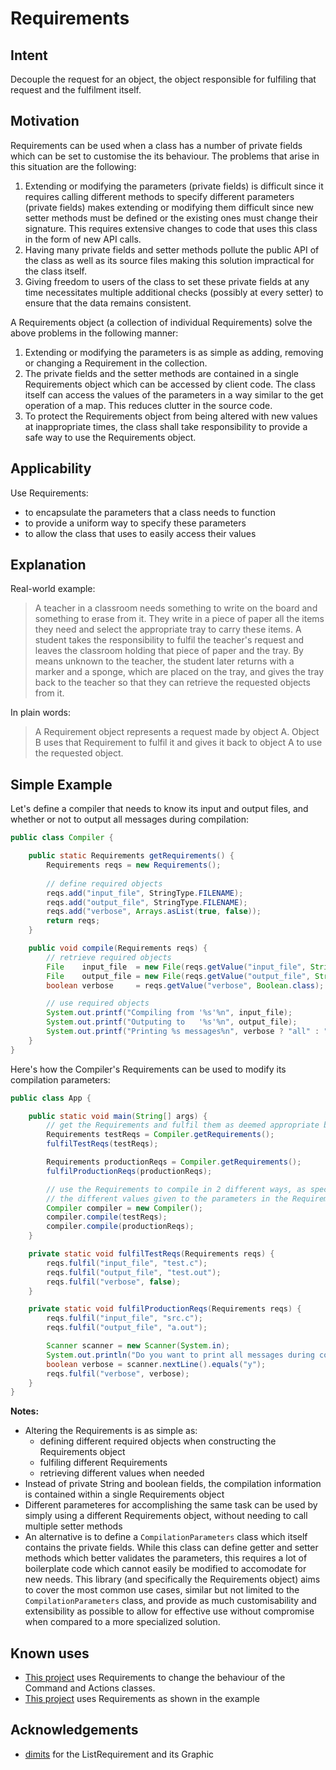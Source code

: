 # Requirements

## Intent
Decouple the request for an object, the object responsible for fulfiling that request and 
the fulfilment itself.

## Motivation
Requirements can be used when a class has a number of private fields which can be set to customise the its behaviour.
The problems that arise in this situation are the following:
1. Extending or modifying the parameters (private fields) is difficult since it requires calling different methods to specify different parameters (private fields) makes extending or modifying them difficult since new setter methods must be defined or the existing ones must change their signature. This requires extensive changes to code that uses this class in the form of new API calls.
2. Having many private fields and setter methods pollute the public API of the class as well as its source files making this solution impractical for the class itself. 
3. Giving freedom to users of the class to set these private fields at any time necessitates multiple additional checks (possibly at every setter) to ensure that the data remains consistent.

A Requirements object (a collection of individual Requirements) solve the above problems in the following manner:
1. Extending or modifying the parameters is as simple as adding, removing or changing a Requirement in the collection. 
2. The private fields and the setter methods are contained in a single Requirements object which can be accessed by client code. The class itself can access the values of the parameters in a way similar to the get operation of a map. This reduces clutter in the source code.
3. To protect the Requirements object from being altered with new values at inappropriate times, the class shall take responsibility to provide a safe way to use the Requirements object.

## Applicability

Use Requirements:
* to encapsulate the parameters that a class needs to function
* to provide a uniform way to specify these parameters
* to allow the class that uses to easily access their values

## Explanation

Real-world example:

> A teacher in a classroom needs something to write on the board and something to erase 
> from it. They write in a piece of paper all the items they need and select the 
> appropriate tray to carry these items. A student takes the responsibility to fulfil the 
> teacher's request and leaves the classroom holding that piece of paper and the tray. By 
> means unknown to the teacher, the student later returns with a marker and a sponge, 
> which are placed on the tray, and gives the tray back to the teacher so that they can 
> retrieve the requested objects from it.

In plain words:

> A Requirement object represents a request made by object A. Object B uses that 
> Requirement to fulfil it and gives it back to object A to use the requested object.

 ## Simple Example

Let's define a compiler that needs to know its input and output files, and whether or not 
to output all messages during compilation:

```java
public class Compiler {

	public static Requirements getRequirements() {
		Requirements reqs = new Requirements();
		
		// define required objects
		reqs.add("input_file", StringType.FILENAME);
		reqs.add("output_file", StringType.FILENAME);
		reqs.add("verbose", Arrays.asList(true, false));
		return reqs;
	}

	public void compile(Requirements reqs) {
		// retrieve required objects
		File    input_file  = new File(reqs.getValue("input_file", String.class));
		File    output_file = new File(reqs.getValue("output_file", String.class));
		boolean verbose     = reqs.getValue("verbose", Boolean.class);

		// use required objects
		System.out.printf("Compiling from '%s'%n", input_file);
		System.out.printf("Outputing to   '%s'%n", output_file);
		System.out.printf("Printing %s messages%n", verbose ? "all" : "some");
	}
}
```
Here's how the Compiler's Requirements can be used to modify its compilation parameters:

```java
public class App {

	public static void main(String[] args) {
		// get the Requirements and fulfil them as deemed appropriate by the App
		Requirements testReqs = Compiler.getRequirements();
		fulfilTestReqs(testReqs);

		Requirements productionReqs = Compiler.getRequirements();
		fulfilProductionReqs(productionReqs);

		// use the Requirements to compile in 2 different ways, as specified by
		// the different values given to the parameters in the Requirements
		Compiler compiler = new Compiler();
		compiler.compile(testReqs);
		compiler.compile(productionReqs);
	}

	private static void fulfilTestReqs(Requirements reqs) {
		reqs.fulfil("input_file", "test.c");
		reqs.fulfil("output_file", "test.out");
		reqs.fulfil("verbose", false);
	}

	private static void fulfilProductionReqs(Requirements reqs) {
		reqs.fulfil("input_file", "src.c");
		reqs.fulfil("output_file", "a.out");

		Scanner scanner = new Scanner(System.in);
		System.out.println("Do you want to print all messages during compilation? (y/n)");
		boolean verbose = scanner.nextLine().equals("y");
		reqs.fulfil("verbose", verbose);
	}
}
```
**Notes:**
* Altering the Requirements is as simple as:
  * defining different required objects when constructing the Requirements object
  * fulfiling different Requirements
  * retrieving different values when needed
* Instead of private String and boolean fields, the compilation information is contained 
within a single Requirements object
* Different parameteres for accomplishing the same task can be used by simply using a 
different Requirements object, without needing to call multiple setter methods
* An alternative is to define a `CompilationParameters` class which itself contains the 
private fields. While this class can define getter and setter methods which better 
validates the parameters, this requires a lot of boilerplate code which cannot easily be 
modified to accomodate for new needs. This library (and specifically the Requirements 
object) aims to cover the most common use cases, similar but not limited to the 
`CompilationParameters` class, and provide as much customisability and extensibility as 
possible to allow for effective use without compromise when compared to a more specialized 
solution.

## Known uses

* [This project](https://github.com/AAAlex-123/Simple-CAD-Tool/) uses Requirements to 
change the behaviour of the Command and Actions classes.
* [This project](https://github.com/AAAlex-123/SML-compiler-runtime/) uses Requirements as 
shown in the example

## Acknowledgements

* [dimits](https://github.com/dimits-exe/) for the ListRequirement and its Graphic
